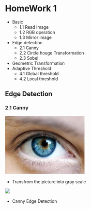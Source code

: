 # HomeWork 1
- Basic
  - 1.1 Read Image
  - 1.2 RGB operation
  - 1.3 Mirror image
- Edge detection
  - 2.1 Canny
  - 2.2 Circle houge Transformation
  - 2.3 Sobel
- Geometric Transformation
- Adaptive Threshold
  - 4.1 Global threshold
  - 4.2 Local threshold

## Edge Detection

### 2.1 Canny

![](https://github.com/Shortz79/NCKU_OpenCV_H.W/blob/main/Hw1_P46061275/Hw1_P46061275_%E6%B8%B8%E9%8E%AE%E8%97%9D_v1/eye.jpg)

- Transfrom the picture into gray scale

![]("/hw1/2.1/eyesmooth55")

- Canny Edge Detection
